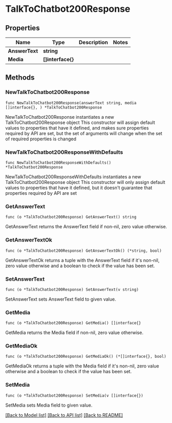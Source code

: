 # TalkToChatbot200Response

## Properties

Name | Type | Description | Notes
------------ | ------------- | ------------- | -------------
**AnswerText** | **string** |  | 
**Media** | **[]interface{}** |  | 

## Methods

### NewTalkToChatbot200Response

`func NewTalkToChatbot200Response(answerText string, media []interface{}, ) *TalkToChatbot200Response`

NewTalkToChatbot200Response instantiates a new TalkToChatbot200Response object
This constructor will assign default values to properties that have it defined,
and makes sure properties required by API are set, but the set of arguments
will change when the set of required properties is changed

### NewTalkToChatbot200ResponseWithDefaults

`func NewTalkToChatbot200ResponseWithDefaults() *TalkToChatbot200Response`

NewTalkToChatbot200ResponseWithDefaults instantiates a new TalkToChatbot200Response object
This constructor will only assign default values to properties that have it defined,
but it doesn't guarantee that properties required by API are set

### GetAnswerText

`func (o *TalkToChatbot200Response) GetAnswerText() string`

GetAnswerText returns the AnswerText field if non-nil, zero value otherwise.

### GetAnswerTextOk

`func (o *TalkToChatbot200Response) GetAnswerTextOk() (*string, bool)`

GetAnswerTextOk returns a tuple with the AnswerText field if it's non-nil, zero value otherwise
and a boolean to check if the value has been set.

### SetAnswerText

`func (o *TalkToChatbot200Response) SetAnswerText(v string)`

SetAnswerText sets AnswerText field to given value.


### GetMedia

`func (o *TalkToChatbot200Response) GetMedia() []interface{}`

GetMedia returns the Media field if non-nil, zero value otherwise.

### GetMediaOk

`func (o *TalkToChatbot200Response) GetMediaOk() (*[]interface{}, bool)`

GetMediaOk returns a tuple with the Media field if it's non-nil, zero value otherwise
and a boolean to check if the value has been set.

### SetMedia

`func (o *TalkToChatbot200Response) SetMedia(v []interface{})`

SetMedia sets Media field to given value.



[[Back to Model list]](../README.md#documentation-for-models) [[Back to API list]](../README.md#documentation-for-api-endpoints) [[Back to README]](../README.md)



